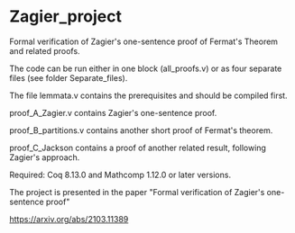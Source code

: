 # Zagier_project
Formal verification of Zagier's one-sentence proof of Fermat's Theorem and related proofs.

The code can be run either in one block (all_proofs.v) or as four separate files (see folder Separate_files).

The file lemmata.v contains the prerequisites and should be compiled first.

proof_A_Zagier.v contains Zagier's one-sentence proof.

proof_B_partitions.v contains another short proof of Fermat's theorem.

proof_C_Jackson contains a proof of another related result, following Zagier's approach.


Required: Coq 8.13.0 and Mathcomp 1.12.0 or later versions.


The project is presented in the paper "Formal verification of Zagier's one-sentence proof"

https://arxiv.org/abs/2103.11389
